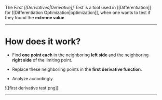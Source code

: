 The *First [[Derivatives|Derivative]] Test* is a tool used in [[Differentiation]] for [[Differentiation Optimization|optimization]], when one wants to test if they found the **extreme value**.
___
# How does it work?

- Find **one point each** in the neighboring **left side** and the neighboring **right side** of the limiting point.

- Replace these neighboring points in the **first derivative function**.

- Analyze accordingly.

![[first derivative test.png]]
___